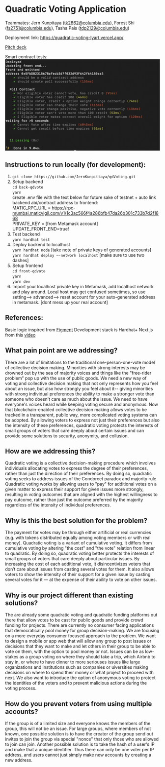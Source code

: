 # Quadratic Voting Application 
Teammates: Jern Kunpitaya (tk2862@columbia.edu), Forest Shi (fs2751@columbia.edu), Tasha Pais (tdp2129@columbia.edu)

Deployment link: https://quadratic-voting-lyart.vercel.app/ <br>

[Pitch deck](https://drive.google.com/file/d/1LU-ehyBrtnmpiXlgzYoBJ8swEkatdVtM/view?usp=share_link)

Smart contract tests:
![My Image](testcases_pic.png)

## Instructions to run locally (for development):

1. `git clone https://github.com/JernKunpittaya/qdVoting.git` <br>
2. Setup backend <br>
  `cd back-qdvote` <br>
  `yarn` <br>
  create .env file with the text below for future sake of testnet + auto link backend abi/contract address to frontend: <br>
  MATIC_RPC_URL = https://rpc-mumbai.maticvigil.com/v1/1c3ac566f4a286bfb47da26b301c733b7d2f1868 <br>
  PRIVATE_KEY = [from Metamask account] <br>
  UPDATE_FRONT_END=true! <br>
 3. Test backend <br>
  `yarn hardhat test` <br>
 4. Deploy backend to localhost <br>
  `yarn hardhat node` [take note of private keys of generated accounts] <br>
  `yarn hardhat deploy —-network localhost` [make sure to use two dashes] <br>
 5. Setup frontend <br>
  `cd front-qdvote` <br>
  `yarn` <br>
  `yarn dev` <br>
  6. Import your localhost private key in Metamask, add localhost network and play around. Local host may get confused sometimes, so use setting--> advanced--> reset account for your auto-generated address in metamask. [dont mess up your real account]

## References:
Basic logic inspired from [Figment](https://learn.figment.io/tutorials/build-a-quadratic-voting-dapp)
Development stack is Hardhat+ Next.js from this [video](https://www.youtube.com/watch?v=gyMwXuJrbJQ&t=63666s&ab_channel=freeCodeCamp.org)

## What pain point are we addressing?

There are a lot of limitations to the traditional one-person-one-vote model of collective decision making. Minorities with strong interests may be drowned out by the sea of majority voices and things like the "free-rider problem" pop up with the use of public goods. We need a new way of voting and collective decision making that not only represents how you feel about an issue, but also how strongly you feel about it-- giving minorities with strong individual preferences the ability to make a stronger vote than someone who doesn't care as much about the issue. We need to have everyone's voices heard while keeping voting secure and anonymous. Now that blockchain-enabled collective decision making allows votes to be tracked in a transparent, public way, more complicated voting systems can be adopted. By allowing voters to express not just their preferences but also the intensity of these preferences, quadratic voting protects the interests of small groups of voters that care deeply about certain issues and can provide some solutions to security, anonymity, and collusion.

## How are we addressing this?

Quadratic voting is a collective decision-making procedure which involves individuals allocating votes to express the degree of their preferences, rather than just the direction of their preferences. By doing so, quadratic voting seeks to address issues of the Condorcet paradox and majority rule. Quadratic voting works by allowing users to "pay" for additional votes on a given matter to express their support for given issues more strongly, resulting in voting outcomes that are aligned with the highest willingness to pay outcome, rather than just the outcome preferred by the majority regardless of the intensity of individual preferences.

## Why is this the best solution for the problem?

The payment for votes may be through either artificial or real currencies (e.g. with tokens distributed equally among voting members or with real money). Quadratic voting is a variant of cumulative voting. It differs from cumulative voting by altering "the cost" and "the vote" relation from linear to quadratic. By doing so, quadratic voting better protects the interests of small groups of voters that care deeply about particular issues. By increasing the cost of each additional vote, it disincentivizes voters that don’t care about issues from casting several votes for them. It also allows voters to show the intensity of their support for a given issue by casting several votes for it — at the expense of their ability to vote on other issues.

## Why is our project different than existing solutions?

The are already some quadratic voting and quadratic funding platforms out there that allow votes to be cast for public goods and provide crowd funding for projects. There are currently no consumer facing applications that democratically pool money for group decision-making. We are focusing on a more everyday consumer focused approach to the problem. We want to design a mobile or app web that will allow any group to post issues or decisions that they want to make and let others in their group to be able to vote on them, with the option to pool money or not. Issues can be as low-stakes as a group voting on where they should take a trip, which Airbnb to stay in, or where to have dinner to more seriouses issues like large organizations and institutions such as companies or uiversities making decisions on where to spend their money or what project to proceed with next. We also want to introduce the option of anonymous voting to protect the identities of the voters and to prevent malicious actions during the voting process.

## How do you prevent voters from using multiple accounts?

If the group is of a limited size and everyone knows the members of the group, this will not be an issue. For large groups, where members of not known, one possible solution is to have the creator of the group send out invites to join the group via special "nonce" that only those who are allowed to join can join. Another possible solution is to take the hash of a user's IP and make that a unique identifier. Thus there can only be one voter per IP address, and users cannot just simply make new accounts by creating a new address.
